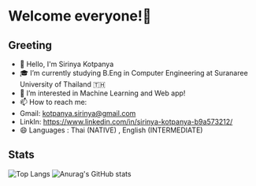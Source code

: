 # Welcome everyone!👋

## Greeting
- 🔭 Hello, I'm Sirinya Kotpanya
- 🎓 I’m currently studying B.Eng in Computer Engineering at Suranaree University of Thailand 🇹🇭 
- 👀 I’m interested in Machine Learning and Web app!
- 📫 How to reach me: 
- Gmail: kotpanya.sirinya@gmail.com
- LinkIn: https://www.linkedin.com/in/sirinya-kotpanya-b9a573212/
- 😄 Languages : Thai (NATIVE) , English (INTERMEDIATE)

## Stats
![Top Langs](https://github-readme-stats.vercel.app/api/top-langs/?username=aamjazrk&layout=compact&show_icons=true&theme=react&exclude_repo=github-readme-stats,anuraghazra.github.io)
![Anurag's GitHub stats](https://github-readme-stats.vercel.app/api?username=aamjazrk&show_icons=true&theme=react)

